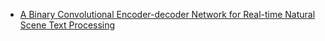 
- [A Binary Convolutional Encoder-decoder Network for Real-time Natural Scene Text Processing](https://arxiv.org/pdf/1612.03630.pdf)
